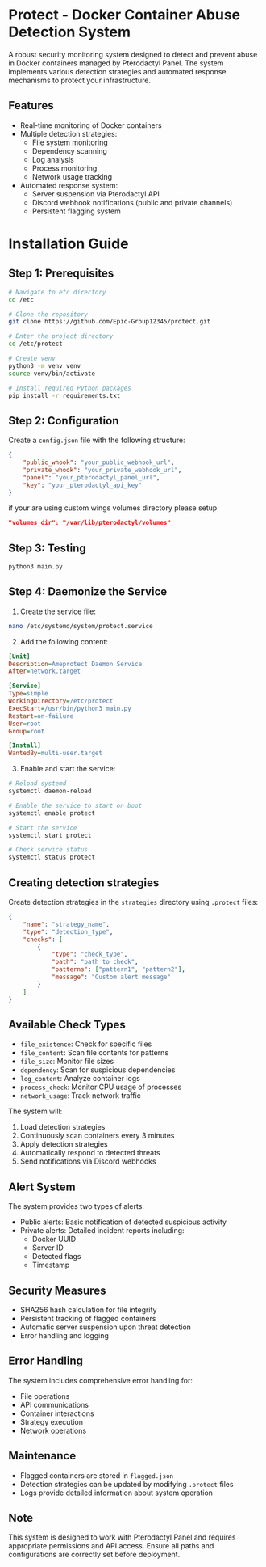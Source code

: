 
# Protect - Docker Container Abuse Detection System

A robust security monitoring system designed to detect and prevent abuse in Docker containers managed by Pterodactyl Panel. The system implements various detection strategies and automated response mechanisms to protect your infrastructure.

## Features

- Real-time monitoring of Docker containers
- Multiple detection strategies:
  - File system monitoring
  - Dependency scanning
  - Log analysis
  - Process monitoring
  - Network usage tracking
- Automated response system:
  - Server suspension via Pterodactyl API
  - Discord webhook notifications (public and private channels)
  - Persistent flagging system

# Installation Guide

## Step 1: Prerequisites
```bash
# Navigate to etc directory
cd /etc

# Clone the repository
git clone https://github.com/Epic-Group12345/protect.git

# Enter the project directory
cd /etc/protect

# Create venv
python3 -m venv venv
source venv/bin/activate

# Install required Python packages
pip install -r requirements.txt
```

## Step 2: Configuration

Create a `config.json` file with the following structure:
```json
{
    "public_whook": "your_public_webhook_url",
    "private_whook": "your_private_webhook_url",
    "panel": "your_pterodactyl_panel_url",
    "key": "your_pterodactyl_api_key"
}
```
if your are using custom wings volumes directory please setup
```json
"volumes_dir": "/var/lib/pterodactyl/volumes"
```

## Step 3: Testing
```bash
python3 main.py
```

## Step 4: Daemonize the Service

1. Create the service file:
```bash
nano /etc/systemd/system/protect.service
```

2. Add the following content:
```ini
[Unit]
Description=Ameprotect Daemon Service
After=network.target

[Service]
Type=simple
WorkingDirectory=/etc/protect
ExecStart=/usr/bin/python3 main.py
Restart=on-failure
User=root
Group=root

[Install]
WantedBy=multi-user.target
```

3. Enable and start the service:
```bash
# Reload systemd
systemctl daemon-reload

# Enable the service to start on boot
systemctl enable protect

# Start the service
systemctl start protect

# Check service status
systemctl status protect
```

## Creating detection strategies
Create detection strategies in the `strategies` directory using `.protect` files:
```json
{
    "name": "strategy_name",
    "type": "detection_type",
    "checks": [
        {
            "type": "check_type",
            "path": "path_to_check",
            "patterns": ["pattern1", "pattern2"],
            "message": "Custom alert message"
        }
    ]
}
```

## Available Check Types

- `file_existence`: Check for specific files
- `file_content`: Scan file contents for patterns
- `file_size`: Monitor file sizes
- `dependency`: Scan for suspicious dependencies
- `log_content`: Analyze container logs
- `process_check`: Monitor CPU usage of processes
- `network_usage`: Track network traffic

The system will:
1. Load detection strategies
2. Continuously scan containers every 3 minutes
3. Apply detection strategies
4. Automatically respond to detected threats
5. Send notifications via Discord webhooks

## Alert System

The system provides two types of alerts:
- Public alerts: Basic notification of detected suspicious activity
- Private alerts: Detailed incident reports including:
  - Docker UUID
  - Server ID
  - Detected flags
  - Timestamp

## Security Measures

- SHA256 hash calculation for file integrity
- Persistent tracking of flagged containers
- Automatic server suspension upon threat detection
- Error handling and logging

## Error Handling

The system includes comprehensive error handling for:
- File operations
- API communications
- Container interactions
- Strategy execution
- Network operations

## Maintenance

- Flagged containers are stored in `flagged.json`
- Detection strategies can be updated by modifying `.protect` files
- Logs provide detailed information about system operation

## Note

This system is designed to work with Pterodactyl Panel and requires appropriate permissions and API access. Ensure all paths and configurations are correctly set before deployment.
